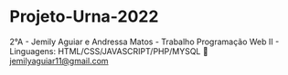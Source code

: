 # Projeto-Urna-2022
2°A - Jemily Aguiar e Andressa Matos - Trabalho Programação Web II - Linguagens: HTML/CSS/JAVASCRIPT/PHP/MYSQL
:purple_heart: jemilyaguiar11@gmail.com
